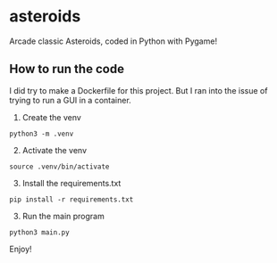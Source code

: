 # asteroids

Arcade classic Asteroids, coded in Python with Pygame!

## How to run the code

I did try to make a Dockerfile for this project. But I ran into the issue of trying to run a GUI in a container.

1. Create the venv
  ```
  python3 -m .venv
  ```

2. Activate the venv
  ```
  source .venv/bin/activate
  ```

3. Install the requirements.txt
  ```
  pip install -r requirements.txt
  ```

3. Run the main program
  ```
  python3 main.py
  ```

Enjoy!
